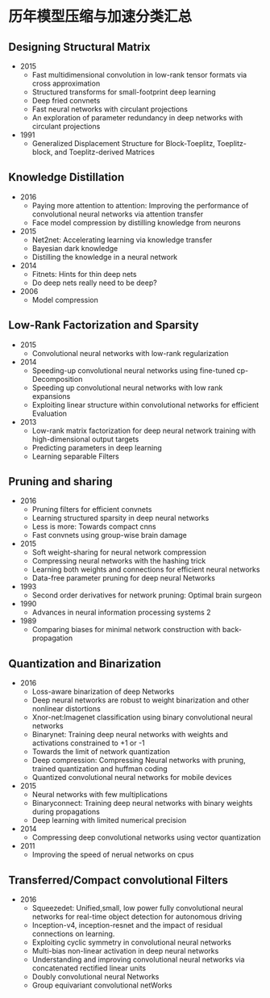 # 历年模型压缩与加速分类汇总

## Designing Structural Matrix
- 2015 
  - Fast multidimensional convolution in low-rank tensor formats via cross approximation
  - Structured transforms for small-footprint deep learning
  - Deep fried convnets
  - Fast neural networks with circulant projections
  - An exploration of parameter redundancy in deep networks with circulant projections
- 1991 
  - Generalized Displacement Structure for Block-Toeplitz, Toeplitz-block, and Toeplitz-derived Matrices
## Knowledge Distillation
- 2016 
  - Paying more attention to attention: Improving the performance of convolutional neural networks via attention transfer
  - Face model compression by distilling knowledge from neurons
- 2015 
  - Net2net: Accelerating learning via knowledge transfer
  - Bayesian dark knowledge
  - Distilling the knowledge in a neural network
- 2014 
  - Fitnets: Hints for thin deep nets
  - Do deep nets really need to be deep?
- 2006 
  - Model compression
## Low-Rank Factorization and Sparsity
- 2015
  - Convolutional neural networks with low-rank regularization
- 2014 
  - Speeding-up convolutional neural networks using fine-tuned cp- Decomposition
  - Speeding up convolutional neural networks with low rank expansions
  - Exploiting linear structure within convolutional networks for efficient Evaluation
- 2013 
  - Low-rank matrix factorization for deep neural network training with high-dimensional output targets
  - Predicting parameters in deep learning
  - Learning separable Filters
## Pruning and sharing
- 2016 
  - Pruning filters for efficient convnets
  - Learning structured sparsity in deep neural networks
  - Less is more: Towards compact cnns
  - Fast convnets using group-wise brain damage
- 2015 
  - Soft weight-sharing for neural network compression
  - Compressing neural networks with the hashing trick
  - Learning both weights and connections for efficient neural networks
  - Data-free parameter pruning for deep neural Networks
- 1993
  - Second order derivatives for network pruning: Optimal brain surgeon
- 1990 
  - Advances in neural information processing systems 2
- 1989
  - Comparing biases for minimal network construction with back-propagation

## Quantization and Binarization
- 2016
  - Loss-aware binarization of deep Networks
  - Deep neural networks are robust to weight binarization and other nonlinear distortions
  - Xnor-net:Imagenet classification using binary convolutional neural networks
  - Binarynet: Training deep neural networks with weights and activations constrained to +1 or -1
  - Towards the limit of network quantization 
  - Deep compression: Compressing Neural networks with pruning, trained quantization and huffman coding
  - Quantized convolutional neural networks for mobile devices
- 2015
  - Neural networks with few multiplications
  - Binaryconnect: Training deep neural networks with binary weights during propagations
  - Deep learning with limited numerical precision
- 2014 
  - Compressing deep convolutional networks using vector quantization
- 2011
  - Improving the speed of nerual networks on cpus
## Transferred/Compact convolutional Filters
- 2016 
  - Squeezedet: Unified,small, low power fully convolutional neural networks for real-time object detection for autonomous driving
  - Inception-v4, inception-resnet and the impact of residual connections on learning.
  - Exploiting cyclic symmetry in convolutional neural networks
  - Multi-bias non-linear activation in deep neural networks
  - Understanding and improving convolutional neural networks via concatenated rectified linear units
  - Doubly convolutional neural Networks
  - Group equivariant convolutional netWorks